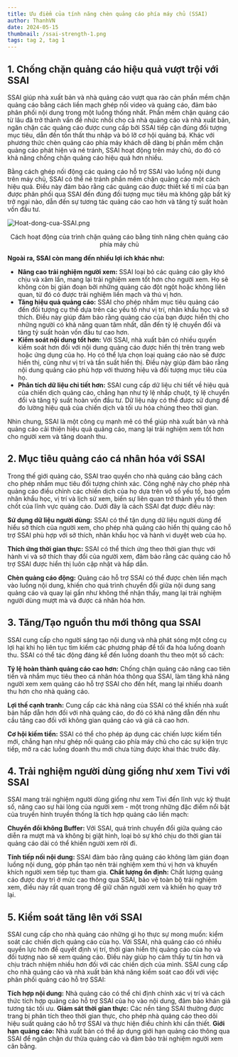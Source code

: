 ```yaml
---
title: Ưu điểm của tính năng chèn quảng cáo phía máy chủ (SSAI)
author: ThanhVN
date: 2024-05-15
thumbnail: /ssai-strength-1.png
tags: tag 2, tag 1
---
```

## 1. Chống chặn quảng cáo hiệu quả vượt trội với SSAI
SSAI giúp nhà xuất bản và nhà quảng cáo vượt qua rào cản phần mềm chặn quảng cáo bằng cách liền mạch ghép nối video và quảng cáo, đảm bảo phân phối nội dung trong một luồng thống nhất. Phần mềm chặn quảng cáo từ lâu đã trở thành vấn đề nhức nhối cho cả nhà quảng cáo và nhà xuất bản, ngăn chặn các quảng cáo được cung cấp bởi SSAI tiếp cận đúng đối tượng mục tiêu, dẫn đến tổn thất thu nhập và bỏ lỡ cơ hội quảng bá. Khác với phương thức chèn quảng cáo phía máy khách dễ dàng bị phần mềm chặn quảng cáo phát hiện và né tránh, SSAI hoạt động trên máy chủ, do đó có khả năng chống chặn quảng cáo hiệu quả hơn nhiều.

Bằng cách ghép nối động các quảng cáo hỗ trợ SSAI vào luồng nội dung trên máy chủ, SSAI có thể né tránh phần mềm chặn quảng cáo một cách hiệu quả. Điều này đảm bảo rằng các quảng cáo được thiết kế tỉ mỉ của bạn được phân phối qua SSAI đến đúng đối tượng mục tiêu mà không gặp bất kỳ trở ngại nào, dẫn đến sự tương tác quảng cáo cao hơn và tăng tỷ suất hoàn vốn đầu tư.

![Hoat-dong-cua-SSAI.png](/ssai/Hoat-dong-cua-SSAI.png)

<center>
Cách hoạt động của trình chặn quảng cáo bằng tính năng chèn quảng cáo phía máy chủ
</center>

**Ngoài ra, SSAI còn mang đến nhiều lợi ích khác như:**

* **Nâng cao trải nghiệm người xem:** SSAI loại bỏ các quảng cáo gây khó chịu và xâm lấn, mang lại trải nghiệm xem tốt hơn cho người xem. Họ sẽ không còn bị gián đoạn bởi những quảng cáo đột ngột hoặc không liên quan, từ đó có được trải nghiệm liền mạch và thú vị hơn.
* **Tăng hiệu quả quảng cáo:** SSAI cho phép nhắm mục tiêu quảng cáo đến đối tượng cụ thể dựa trên các yếu tố như vị trí, nhân khẩu học và sở thích. Điều này giúp đảm bảo rằng quảng cáo của bạn được hiển thị cho những người có khả năng quan tâm nhất, dẫn đến tỷ lệ chuyển đổi và tăng tỷ suất hoàn vốn đầu tư cao hơn.
* **Kiểm soát nội dung tốt hơn:** Với SSAI, nhà xuất bản có nhiều quyền kiểm soát hơn đối với nội dung quảng cáo được hiển thị trên trang web hoặc ứng dụng của họ. Họ có thể lựa chọn loại quảng cáo nào sẽ được hiển thị, cũng như vị trí và tần suất hiển thị. Điều này giúp đảm bảo rằng nội dung quảng cáo phù hợp với thương hiệu và đối tượng mục tiêu của họ.
* **Phân tích dữ liệu chi tiết hơn:** SSAI cung cấp dữ liệu chi tiết về hiệu quả của chiến dịch quảng cáo, chẳng hạn như tỷ lệ nhấp chuột, tỷ lệ chuyển đổi và tăng tỷ suất hoàn vốn đầu tư. Dữ liệu này có thể được sử dụng để đo lường hiệu quả của chiến dịch và tối ưu hóa chúng theo thời gian.

Nhìn chung, SSAI là một công cụ mạnh mẽ có thể giúp nhà xuất bản và nhà quảng cáo cải thiện hiệu quả quảng cáo, mang lại trải nghiệm xem tốt hơn cho người xem và tăng doanh thu.

## 2. Mục tiêu quảng cáo cá nhân hóa với SSAI
Trong thế giới quảng cáo, SSAI trao quyền cho nhà quảng cáo bằng cách cho phép nhắm mục tiêu đối tượng chính xác. Công nghệ này cho phép nhà quảng cáo điều chỉnh các chiến dịch của họ dựa trên vô số yếu tố, bao gồm nhân khẩu học, vị trí và lịch sử xem, biến sự liên quan trở thành yếu tố then chốt của lĩnh vực quảng cáo. Dưới đây là cách SSAI đạt được điều này:

**Sử dụng dữ liệu người dùng:** SSAI có thể tận dụng dữ liệu người dùng để hiểu sở thích của người xem, cho phép nhà quảng cáo hiển thị quảng cáo hỗ trợ SSAI phù hợp với sở thích, nhân khẩu học và hành vi duyệt web của họ.

**Thích ứng thời gian thực:** SSAI có thể thích ứng theo thời gian thực với hành vi và sở thích thay đổi của người xem, đảm bảo rằng các quảng cáo hỗ trợ SSAI được hiển thị luôn cập nhật và hấp dẫn.

**Chèn quảng cáo động:** Quảng cáo hỗ trợ SSAI có thể được chèn liền mạch vào luồng nội dung, khiến cho quá trình chuyển đổi giữa nội dung sang quảng cáo và quay lại gần như không thể nhận thấy, mang lại trải nghiệm người dùng mượt mà và được cá nhân hóa hơn.

## 3. Tăng/Tạo nguồn thu mới thông qua SSAI
SSAI cung cấp cho người sáng tạo nội dung và nhà phát sóng một công cụ lợi hại khi họ liên tục tìm kiếm các phương pháp để tối đa hóa luồng doanh thu. SSAI có thể tác động đáng kể đến luồng doanh thu theo một số cách:

**Tỷ lệ hoàn thành quảng cáo cao hơn:** Chống chặn quảng cáo nâng cao tiên tiến và nhắm mục tiêu theo cá nhân hóa thông qua SSAI, làm tăng khả năng người xem xem quảng cáo hỗ trợ SSAI cho đến hết, mang lại nhiều doanh thu hơn cho nhà quảng cáo.

**Lợi thế cạnh tranh:**  Cung cấp các khả năng của SSAI có thể khiến nhà xuất bản hấp dẫn hơn đối với nhà quảng cáo, do đó có khả năng dẫn đến nhu cầu tăng cao đối với không gian quảng cáo và giá cả cao hơn.

**Cơ hội kiếm tiền:** SSAI có thể cho phép áp dụng các chiến lược kiếm tiền mới, chẳng hạn như ghép nối quảng cáo phía máy chủ cho các sự kiện trực tiếp, mở ra các luồng doanh thu mới chưa từng được khai thác trước đây.

## 4. Trải nghiệm người dùng giống như xem Tivi với SSAI
SSAI mang trải nghiệm người dùng giống như xem Tivi đến lĩnh vực kỹ thuật số, nâng cao sự hài lòng của người xem - một trong những đặc điểm nổi bật của truyền hình truyền thống là tích hợp quảng cáo liền mạch:

**Chuyển đổi không Buffer:** Với SSAI, quá trình chuyển đổi giữa quảng cáo diễn ra mượt mà và không bị giật hình, loại bỏ sự khó chịu do thời gian tải quảng cáo dài có thể khiến người xem rời đi.

**Tính tiếp nối nội dung:** SSAI đảm bảo rằng quảng cáo không làm gián đoạn luồng nội dung, góp phần tạo nên trải nghiệm xem thú vị hơn và khuyến khích người xem tiếp tục tham gia.
**Chất lượng ổn định:** Chất lượng quảng cáo được duy trì ở mức cao thông qua SSAI, bảo vệ toàn bộ trải nghiệm xem, điều này rất quan trọng để giữ chân người xem và khiến họ quay trở lại.

## 5. Kiểm soát tăng lên với SSAI

SSAI cung cấp cho nhà quảng cáo những gì họ thực sự mong muốn: kiểm soát các chiến dịch quảng cáo của họ. Với SSAI, nhà quảng cáo có nhiều quyền lực hơn để quyết định vị trí, thời gian hiển thị quảng cáo của họ và đối tượng nào sẽ xem quảng cáo. Điều này giúp họ cảm thấy tự tin hơn và chịu trách nhiệm nhiều hơn đối với các chiến dịch của mình. SSAI cung cấp cho nhà quảng cáo và nhà xuất bản khả năng kiểm soát cao đối với việc phân phối quảng cáo hỗ trợ SSAI:

**Tích hợp nội dung:** Nhà quảng cáo có thể chỉ định chính xác vị trí và cách thức tích hợp quảng cáo hỗ trợ SSAI của họ vào nội dung, đảm bảo khán giả tương tác tối ưu.
**Giám sát thời gian thực:** Các nền tảng SSAI thường được trang bị phân tích theo thời gian thực, cho phép nhà quảng cáo theo dõi hiệu suất quảng cáo hỗ trợ SSAI và thực hiện điều chỉnh khi cần thiết.
**Giới hạn quảng cáo:** Nhà xuất bản có thể áp dụng giới hạn quảng cáo thông qua SSAI để ngăn chặn dư thừa quảng cáo và đảm bảo trải nghiệm người xem cân bằng.




